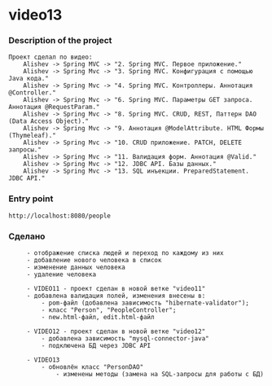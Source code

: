 # video13

### Description of the project
    Проект сделал по видео:
        Alishev -> Spring MVC -> "2. Spring MVC. Первое приложение."
        Alishev -> Spring Mvc -> "3. Spring MVC. Конфигурация с помощью Java кода."
        Alishev -> Spring Mvc -> "4. Spring MVC. Контроллеры. Аннотация @Controller."
        Alishev -> Spring Mvc -> "6. Spring MVC. Параметры GET запроса. Аннотация @RequestParam."
        Alishev -> Spring Mvc -> "8. Spring MVC. CRUD, REST, Паттерн DAO (Data Access Object)."
        Alishev -> Spring Mvc -> "9. Аннотация @ModelAttribute. HTML Формы (Thymeleaf)."
        Alishev -> Spring Mvc -> "10. CRUD приложение. PATCH, DELETE запросы."
        Alishev -> Spring Mvc -> "11. Валидация форм. Аннотация @Valid."
        Alishev -> Spring Mvc -> "12. JDBC API. Базы данных."
        Alishev -> Spring Mvc -> "13. SQL инъекции. PreparedStatement. JDBC API."

### Entry point
    http://localhost:8080/people

### Сделано
         - отображение списка людей и переход по каждому из них
         - добавление нового человека в список
         - изменение данных человека
         - удаление человека

         - VIDEO11 - проект сделан в новой ветке "video11"
         - добавлена валидация полей, изменения внесены в:
             - pom-файл (добавлена зависимость "hibernate-validator");
             - класс "Person", "PeopleController";
             - new.html-файл, edit.html-файл

         - VIDEO12 - проект сделан в новой ветке "video12"
             - добавлена зависимость "mysql-connector-java"
             - подключена БД через JDBC API

         - VIDEO13
             - обновлён класс "PersonDAO"
                 - изменены методы (замена на SQL-запросы для работы с БД)
